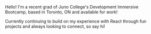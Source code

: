 Hello! I'm a recent grad of Juno College's Development Immersive Bootcamp, based in Toronto, ON and available for work! 

Currently continuing to build on my experience with React through fun projects and always looking to connect, so say hi!


<!--
**hidavehenry/hidavehenry** is a ✨ _special_ ✨ repository because its `README.md` (this file) appears on your GitHub profile.

Here are some ideas to get you started:

- 🔭 I’m currently working on ...
- 🌱 I’m currently learning ...
- 👯 I’m looking to collaborate on ...
- 🤔 I’m looking for help with ...
- 💬 Ask me about ...
- 📫 How to reach me: ...
- 😄 Pronouns: ...
- ⚡ Fun fact: ...
-->
